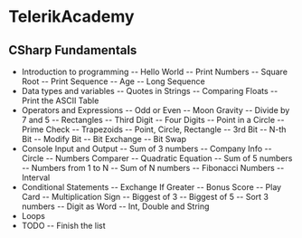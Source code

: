 # TelerikAcademy
## CSharp Fundamentals
- Introduction to programming
-- Hello World
-- Print Numbers
-- Square Root
-- Print Sequence
-- Age
-- Long Sequence
- Data types and variables
-- Quotes in Strings
-- Comparing Floats
-- Print the ASCII Table
- Operators and Expressions
-- Odd or Even
-- Moon Gravity
-- Divide by 7 and 5
-- Rectangles
-- Third Digit
-- Four Digits
-- Point in a Circle
-- Prime Check
-- Trapezoids
-- Point, Circle, Rectangle
-- 3rd Bit
-- N-th Bit
-- Modify Bit
-- Bit Exchange
-- Bit Swap
- Console Input and Output
-- Sum of 3 numbers
-- Company Info
-- Circle
-- Numbers Comparer
-- Quadratic Equation
-- Sum of 5 numbers
-- Numbers from 1 to N
-- Sum of N numbers
-- Fibonacci Numbers
-- Interval
- Conditional Statements
-- Exchange If Greater
-- Bonus Score
-- Play Card
-- Multiplication Sign
-- Biggest of 3
-- Biggest of 5
-- Sort 3 numbers
-- Digit as Word
-- Int, Double and String
- Loops
- TODO
-- Finish the list